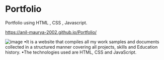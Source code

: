 # Portfolio
Portfolio using HTML , CSS , Javascript.

https://anil-maurya-2002.github.io/Portfolio/

![image](https://github.com/Anil-Maurya-2002/Portfolio/assets/113308156/a1009e19-da46-4654-956b-5faaea53b8b8) 
•It is a website that compiles all my work samples and documents collected in a structured manner covering all projects, skills and
Education history.
•The technologies used are HTML, CSS and JavaScript.
